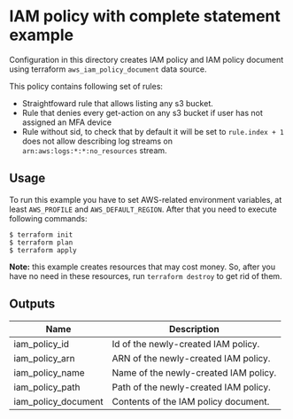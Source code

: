 # IAM policy with complete statement example
Configuration in this directory creates IAM policy and IAM policy document using terraform `aws_iam_policy_document` data source.

This policy contains following set of rules:
* Straightfoward rule that allows listing any s3 bucket.
* Rule that denies every get-action on any s3 bucket if user has not assigned an MFA device
* Rule without sid, to check that by default it will be set to `rule.index + 1` does not allow describing log streams on `arn:aws:logs:*:*:no_resources` stream.

## Usage
To run this example you have to set AWS-related environment variables, at least `AWS_PROFILE` and `AWS_DEFAULT_REGION`. After that you need to execute following commands:
```
$ terraform init
$ terraform plan
$ terraform apply
```
**Note:** this example creates resources that may cost money. So, after you have no need in these resources, run `terraform destroy` to get rid of them.

## Outputs
| Name | Description |
|------|-------------|
| iam_policy_id | Id of the newly-created IAM policy. |
| iam_policy_arn | ARN of the newly-created IAM policy. |
| iam_policy_name | Name of the newly-created IAM policy. |
| iam_policy_path | Path of the newly-created IAM policy. |
| iam_policy_document | Contents of the IAM policy document. |